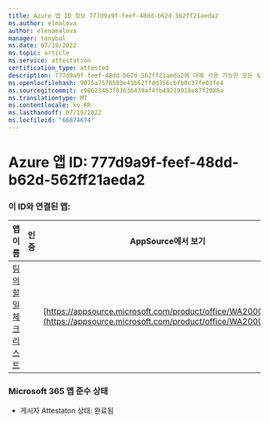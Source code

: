 ```yaml
---
title: Azure 앱 ID 정보 777d9a9f-feef-48dd-b62d-562ff21aeda2
ms.author: elmalova
author: elenamalova
manager: tonybal
ms.date: 07/19/2022
ms.topic: article
ms.service: attestation
certification_type: attested
description: 777d9a9f-feef-48dd-b62d-562ff21aeda2에 대해 사용 가능한 모든 보안 및 규정 준수 정보입니다.
ms.openlocfilehash: 9075a7578583e41b52ffdd356cbfb0c37fe03fe4
ms.sourcegitcommit: c98623463f83636439af4fb49219918e87f2086a
ms.translationtype: MT
ms.contentlocale: ko-KR
ms.lasthandoff: 07/19/2022
ms.locfileid: "66874674"
---
```

# <a name="azure-app-id-777d9a9f-feef-48dd-b62d-562ff21aeda2"></a>Azure 앱 ID: 777d9a9f-feef-48dd-b62d-562ff21aeda2


### <a name="apps-associated-with-this-id"></a>이 ID와 연결된 앱:
| **앱 이름** | **인증** | **AppSource에서 보기** |
|--------------|---------------|-----------------------|
| [팀의 할 일 체크리스트](../forward/WA200004362.md) |  | [https://appsource.microsoft.com/product/office/WA200004362](https://appsource.microsoft.com/product/office/WA200004362) |

### <a name="microsoft-365-app-compliance-status"></a>Microsoft 365 앱 준수 상태
- 게시자 Attestaton 상태: 완료됨
